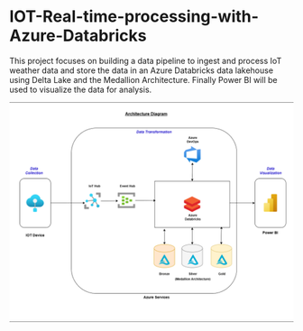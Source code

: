 # IOT-Real-time-processing-with-Azure-Databricks
This project focuses on building a data pipeline to ingest and process IoT weather data and store the data in an Azure Databricks data lakehouse using Delta Lake and the Medallion Architecture. Finally Power BI will be used to visualize the data for analysis.

![alt text](https://github.com/NuwanKeshara/IOT-Real-time-processing-with-Azure-Databricks/blob/main/Architecture.drawio.png?raw=true)
